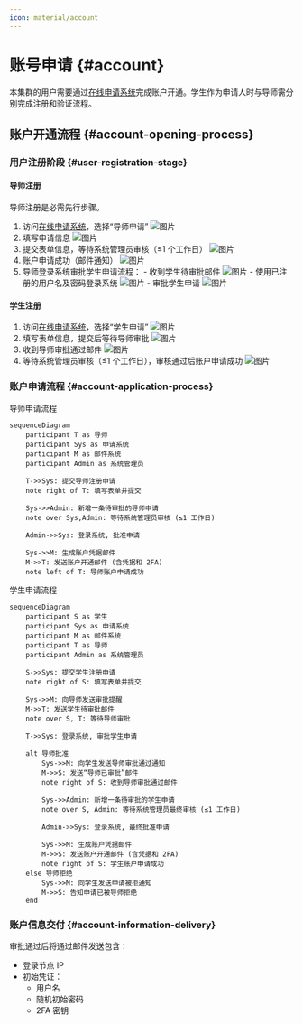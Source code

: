 ```yaml
---
icon: material/account
---
```


# 账号申请 {#account}

本集群的用户需要通过[在线申请系统]()完成账户开通。学生作为申请人时与导师需分别完成注册和验证流程。

## 账户开通流程 {#account-opening-process}

### 用户注册阶段 {#user-registration-stage}

#### **导师注册**

导师注册是必需先行步骤。

  1. 访问[在线申请系统]()，选择“导师申请”
  ![图片](../images/login/1.png)
  2. 填写申请信息
  ![图片](../images/login/2.png)
  3. 提交表单信息，等待系统管理员审核（≤1 个工作日）
  ![图片](../images/login/3.png)
  4. 账户申请成功（邮件通知）
  ![图片](../images/login/4.png)
  5. 导师登录系统审批学生申请流程：
    - 收到学生待审批邮件
  ![图片](../images/login/7.png)
    - 使用已注册的用户名及密码登录系统
  ![图片](../images/login/5.png)
    - 审批学生申请
  ![图片](../images/login/6.png)

#### **学生注册**

  1. 访问[在线申请系统]()，选择“学生申请”
  ![图片](../images/login/8.png)
  2. 填写表单信息，提交后等待导师审批
  ![图片](../images/login/9.png)
  3. 收到导师审批通过邮件
  ![图片](../images/login/10.png)
  4. 等待系统管理员审核（≤1 个工作日），审核通过后账户申请成功
  ![图片](../images/login/11.png)

### 账户申请流程 {#account-application-process}

导师申请流程

```mermaid
sequenceDiagram
    participant T as 导师
    participant Sys as 申请系统
    participant M as 邮件系统
    participant Admin as 系统管理员

    T->>Sys: 提交导师注册申请
    note right of T: 填写表单并提交

    Sys->>Admin: 新增一条待审批的导师申请
    note over Sys,Admin: 等待系统管理员审核 (≤1 工作日)

    Admin->>Sys: 登录系统, 批准申请
    
    Sys->>M: 生成账户凭据邮件
    M->>T: 发送账户开通邮件 (含凭据和 2FA)
    note left of T: 导师账户申请成功
```

学生申请流程

```mermaid
sequenceDiagram
    participant S as 学生
    participant Sys as 申请系统
    participant M as 邮件系统
    participant T as 导师
    participant Admin as 系统管理员

    S->>Sys: 提交学生注册申请
    note right of S: 填写表单并提交

    Sys->>M: 向导师发送审批提醒
    M->>T: 发送学生待审批邮件
    note over S, T: 等待导师审批

    T->>Sys: 登录系统, 审批学生申请

    alt 导师批准
        Sys->>M: 向学生发送导师审批通过通知
        M->>S: 发送“导师已审批”邮件
        note right of S: 收到导师审批通过邮件

        Sys->>Admin: 新增一条待审批的学生申请
        note over S, Admin: 等待系统管理员最终审核 (≤1 工作日)

        Admin->>Sys: 登录系统, 最终批准申请

        Sys->>M: 生成账户凭据邮件
        M->>S: 发送账户开通邮件 (含凭据和 2FA)
        note right of S: 学生账户申请成功
    else 导师拒绝
        Sys->>M: 向学生发送申请被拒通知
        M->>S: 告知申请已被导师拒绝
    end
```

### 账户信息交付 {#account-information-delivery}

审批通过后将通过邮件发送包含：

- 登录节点 IP
- 初始凭证：
    - 用户名
    - 随机初始密码
    - 2FA 密钥
